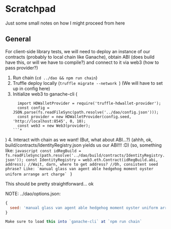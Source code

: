 # Scratchpad

Just some small notes on how I might proceed from here

## General

For client-side library tests, we will need to deploy an instance of our contracts (probably to local chain like Ganache), obtain ABI (does build have this, or will we have to compile?) and connect to it via web3 (how to pass provider?)


1. Run chain (`cd ../dao && npm run chain`)
2. Truffle deploy locally (`truffle migrate --network `)
  (We will have to set up in config here)
3. Initialize web3 to ganache-cli (
    ```
      import HDWalletProvider = require('truffle-hdwallet-provider');
      const config = JSON.parse(fs.readFileSync(path.resolve('../dao/config.json')));
      const provider = new HDWalletProvider(config.seed, 'http://localhost:8545', 0, 10);
      const web3 = new Web3(provider);
    ```*
)
4. Interact with chain as we want! (But, what about ABI...?)
  (ahhh, ok, build/contracts/IdentityRegistry.json yields us our ABI!!! :D)
  (so, something like: 
    ```javascript
      const idRegBuild = fs.readFileSync(path.resolve('../dao/build/contracts/IdentityRegistry.json'));
      const IdentityRegistry = web3.eth.Contract(idRegBuild.abi, address);
      //Wait, darn, where to get address?
      //Oh, consistent seed phrase? Like: `manual glass van agent able hedgehog moment oyster uniform arrange art charge`
    ``` 
  )

This should be pretty straightforward... ok

NOTE: ../dao/options.json:

```javascript
{
  seed: 'manual glass van agent able hedgehog moment oyster uniform arrange art charge`'
}

Make sure to load this into `ganache-cli` at `npm run chain`

```

